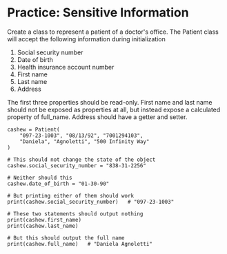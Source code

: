 # Practice: Sensitive Information
Create a class to represent a patient of a doctor's office. The Patient class will accept the following information during initialization

1. Social security number
2. Date of birth
3. Health insurance account number
4. First name
5. Last name
6. Address

The first three properties should be read-only. First name and last name should not be exposed as properties at all, but instead expose a calculated property of full_name. Address should have a getter and setter.

```
cashew = Patient(
    "097-23-1003", "08/13/92", "7001294103",
    "Daniela", "Agnoletti", "500 Infinity Way"
)

# This should not change the state of the object
cashew.social_security_number = "838-31-2256"

# Neither should this
cashew.date_of_birth = "01-30-90"

# But printing either of them should work
print(cashew.social_security_number)   # "097-23-1003"

# These two statements should output nothing
print(cashew.first_name)
print(cashew.last_name)

# But this should output the full name
print(cashew.full_name)   # "Daniela Agnoletti"
```